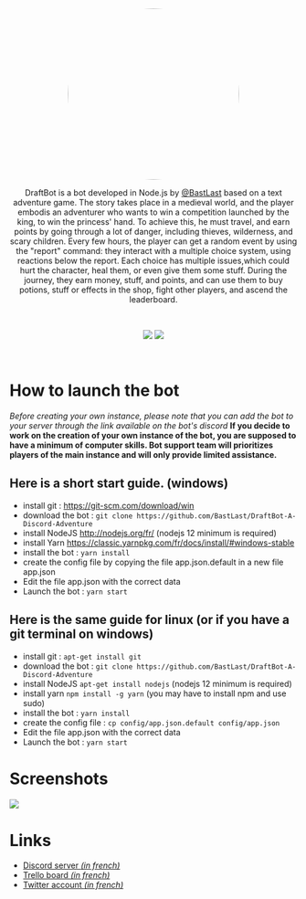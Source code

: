 <center>
<img src="https://cdn.discordapp.com/attachments/456120666874183680/575235193384861716/couronne.png" style="border-radius: 50%; width: 300px">

DraftBot is a bot developed in Node.js by [@BastLast](https://github.com/BastLast) based on a text adventure game.
The story takes place in a medieval world, and the player embodis an adventurer who wants to win a competition launched by the king, to win the princess' hand. To achieve this, he must travel, and earn points by going through a lot of danger, including thieves, wilderness, and scary children. Every few hours, the player can get a random event by using the "report" command: they interact with a multiple choice system, using reactions below the report. Each choice has multiple issues,which could hurt the character, heal them, or even give them some stuff. During the journey, they earn money, stuff, and points, and can use them to buy potions, stuff or effects in the shop, fight other players, and ascend the leaderboard.

<br>

[![](https://img.shields.io/discord/429765017332613120.svg)](https://discord.gg/5JqrMtZ)
[![](https://img.shields.io/github/stars/BastLast/DraftBot-A-Discord-Adventure.svg?label=Stars&style=social)](https://github.com/BastLast/DraftBot-A-Discord-Adventure)

</center>

<br>

# How to launch the bot

_Before creating your own instance, please note that you can add the bot to your server through the link available on the bot's discord_
**If you decide to work on the creation of your own instance of the bot, you are supposed to have a minimum of computer skills. Bot support team will prioritizes players of the main instance and will only provide limited assistance.**

## Here is a short start guide. (windows)

-   install git : https://git-scm.com/download/win
-   download the bot : `git clone https://github.com/BastLast/DraftBot-A-Discord-Adventure`
-   install NodeJS http://nodejs.org/fr/ (nodejs 12 minimum is required)
-   install Yarn https://classic.yarnpkg.com/fr/docs/install/#windows-stable
-   install the bot : `yarn install`
-   create the config file by copying the file app.json.default in a new file app.json
-   Edit the file app.json with the correct data
-   Launch the bot : `yarn start`

## Here is the same guide for linux (or if you have a git terminal on windows)

-   install git : `apt-get install git`
-   download the bot : `git clone https://github.com/BastLast/DraftBot-A-Discord-Adventure`
-   install NodeJS `apt-get install nodejs` (nodejs 12 minimum is required)
-   install yarn `npm install -g yarn` (you may have to install npm and use sudo)
-   install the bot : `yarn install`
-   create the config file : `cp config/app.json.default config/app.json`
-   Edit the file app.json with the correct data
-   Launch the bot : `yarn start`

# Screenshots

![](https://cdn.discordapp.com/attachments/456120666874183680/575235223776788480/tuto.PNG)

# Links

-   [Discord server _(in french)_](https://discord.gg/5JqrMtZ)
-   [Trello board _(in french)_](https://trello.com/b/ybaKdWsr/suggestions)
-   [Twitter account _(in french)_](https://twitter.com/DraftBot_?s=09)
